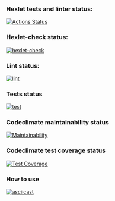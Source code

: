 ### Hexlet tests and linter status:
[![Actions Status](https://github.com/evgeniy1801/backend-project-lvl2/workflows/hexlet-check/badge.svg)](https://github.com/evgeniy1801/backend-project-lvl2/actions)

### Hexlet-check status:
[![hexlet-check](https://github.com/evgeniy1801/backend-project-lvl2/actions/workflows/hexlet-check.yml/badge.svg)](https://github.com/evgeniy1801/backend-project-lvl2/actions/workflows/hexlet-check.yml)

### Lint status:
[![lint](https://github.com/evgeniy1801/backend-project-lvl2/actions/workflows/lint.yml/badge.svg)](https://github.com/evgeniy1801/backend-project-lvl2/actions/workflows/lint.yml)

### Tests status
[![test](https://github.com/evgeniy1801/backend-project-lvl2/actions/workflows/test.yml/badge.svg)](https://github.com/evgeniy1801/backend-project-lvl2/actions/workflows/test.yml)

### Codeclimate maintainability status
[![Maintainability](https://api.codeclimate.com/v1/badges/57da66f46da020265d01/maintainability)](https://codeclimate.com/github/evgeniy1801/backend-project-lvl2/maintainability)

### Codeclimate test coverage status
[![Test Coverage](https://api.codeclimate.com/v1/badges/57da66f46da020265d01/test_coverage)](https://codeclimate.com/github/evgeniy1801/backend-project-lvl2/test_coverage)
### How to use

[![asciicast](https://asciinema.org/a/ITltdTjjjCbjxpBL4oevqgbNN.svg)](https://asciinema.org/a/ITltdTjjjCbjxpBL4oevqgbNN)
